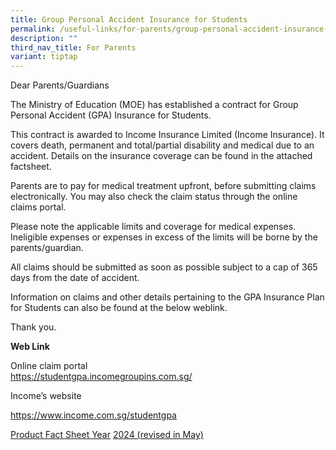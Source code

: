 ```yaml
---
title: Group Personal Accident Insurance for Students
permalink: /useful-links/for-parents/group-personal-accident-insurance-for-students/
description: ""
third_nav_title: For Parents
variant: tiptap
---
```

<p>Dear Parents/Guardians</p>
<p>The Ministry of Education (MOE) has established a contract for Group Personal
Accident (GPA) Insurance for Students.</p>
<p>This contract is awarded to Income Insurance Limited (Income Insurance).
It covers death, permanent and total/partial disability and medical due
to an accident. Details on the insurance coverage can be found in the attached
factsheet.</p>
<p>Parents are to pay for medical treatment upfront, before submitting claims
electronically. You may also check the claim status through the online
claims portal.</p>
<p>Please note the applicable limits and coverage for medical expenses. Ineligible
expenses or expenses in excess of the limits will be borne by the parents/guardian.</p>
<p>All claims should be submitted as soon as possible subject to a cap of
365 days from the date of accident.</p>
<p>Information on claims and other details pertaining to the GPA Insurance
Plan for Students can also be found at the below weblink.</p>
<p>Thank you.</p>
<p><strong>Web Link</strong>
</p>
<p>Online claim portal
<br><a href="https://studentgpa.incomegroupins.com.sg/" rel="noopener noreferrer nofollow" target="_blank">https://studentgpa.incomegroupins.com.sg/</a>
</p>
<p>Income’s website</p>
<p><a href="https://www.income.com.sg/group-insurance-for-schools-and-centres-and-moe/group-personal-accident-for-students" rel="noopener noreferrer nofollow" target="_blank">https://www.income.com.sg/studentgpa</a>
<br>
</p>
<p><a href="/files/Useful%20Links/Product_Fact_Sheet_Year_2024.pdf" rel="noopener noreferrer nofollow" target="_blank">Product Fact Sheet Year</a>
<a href="/files/Useful Links/Group Policy Insurance/product_fact_sheet_year_2024_may_revised.pdf" rel="noopener nofollow" target="_blank">2024 (revised in May)</a>
</p>
